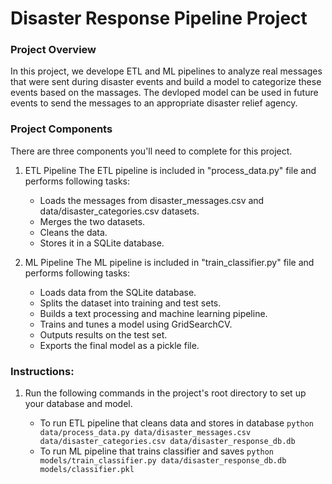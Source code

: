 # Disaster Response Pipeline Project

### Project Overview
In this project, we develope ETL and ML pipelines to analyze real messages that were sent during disaster events and build a model to categorize these events based on the massages. The devloped model can be used in future events to send the messages to an appropriate disaster relief agency.
### Project Components
There are three components you'll need to complete for this project.

1. ETL Pipeline
 The ETL pipeline is included in "process_data.py" file and performs following tasks:
    - Loads the messages from disaster_messages.csv and data/disaster_categories.csv datasets.
    - Merges the two datasets.
    - Cleans the data.
    - Stores it in a SQLite database.

2. ML Pipeline
 The ML pipeline is included in "train_classifier.py" file and performs following tasks:
    - Loads data from the SQLite database.
    - Splits the dataset into training and test sets.
    - Builds a text processing and machine learning pipeline.
    - Trains and tunes a model using GridSearchCV.
    - Outputs results on the test set.
    - Exports the final model as a pickle file.

### Instructions:
1. Run the following commands in the project's root directory to set up your database and model.

    - To run ETL pipeline that cleans data and stores in database
        `python data/process_data.py data/disaster_messages.csv data/disaster_categories.csv data/disaster_response_db.db`
    - To run ML pipeline that trains classifier and saves
        `python models/train_classifier.py data/disaster_response_db.db models/classifier.pkl`

